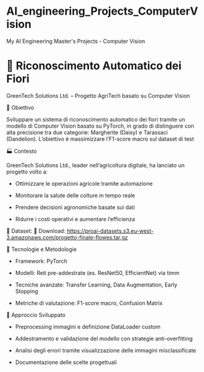 # AI_engineering_Projects_ComputerVision
My AI Engineering Master's Projects - Computer Vision

# 🌸 Riconoscimento Automatico dei Fiori

GreenTech Solutions Ltd. – Progetto AgriTech basato su Computer Vision


🧠 Obiettivo


Sviluppare un sistema di riconoscimento automatico dei fiori tramite un modello di Computer Vision basato su PyTorch, in grado di distinguere con alta precisione tra due categorie: Margherite (Daisy) e Tarassaci (Dandelion). L’obiettivo è massimizzare l’F1-score macro sul dataset di test



🏭 Contesto


GreenTech Solutions Ltd., leader nell’agricoltura digitale, ha lanciato un progetto volto a:

- Ottimizzare le operazioni agricole tramite automazione

- Monitorare la salute delle colture in tempo reale

- Prendere decisioni agronomiche basate sui dati

- Ridurre i costi operativi e aumentare l’efficienza



🧪 Dataset: 🔗 Download: https://proai-datasets.s3.eu-west-3.amazonaws.com/progetto-finale-flowes.tar.gz


🔧 Tecnologie e Metodologie


- Framework: PyTorch

- Modelli: Reti pre-addestrate (es. ResNet50, EfficientNet) via timm

- Tecniche avanzate: Transfer Learning, Data Augmentation, Early Stopping

- Metriche di valutazione: F1-score macro, Confusion Matrix



🧭 Approccio Sviluppato

- Preprocessing immagini e definizione DataLoader custom

- Addestramento e validazione del modello con strategie anti-overfitting

- Analisi degli errori tramite visualizzazione delle immagini misclassificate

- Documentazione delle scelte progettuali

